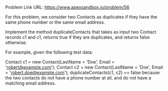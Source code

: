 Problem Link URL: https://www.apexsandbox.io/problem/56

For this problem, we consider two Contacts as duplicates if they have the same phone number or the same email address.

Implement the method duplicateContacts that takes as input two Contact records c1 and c1, returns true if they are duplicates, and returns false otherwise.

For example, given the following test data:

Contact c1 = new Contact(LastName = 'Doe', Email = 'robert@example.com');
Contact c2 = new Contact(LastName = 'Doe', Email = 'robert.doe@example.com');
duplicateContacts(c1, c2) == false because the two contacts do not have a phone number at all, and do not have a matching email address.
